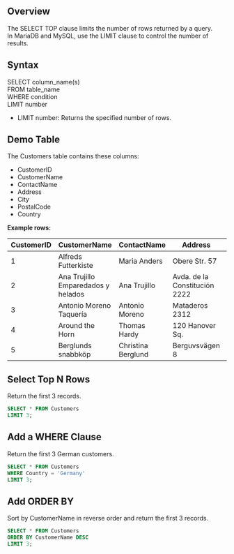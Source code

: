 ## Overview

The SELECT TOP clause limits the number of rows returned by a query.  
In MariaDB and MySQL, use the LIMIT clause to control the number of results.

## Syntax

SELECT column_name(s)  
FROM table_name  
WHERE condition  
LIMIT number

- LIMIT number: Returns the specified number of rows.

## Demo Table

The Customers table contains these columns:

- CustomerID
- CustomerName
- ContactName
- Address
- City
- PostalCode
- Country

**Example rows:**

| CustomerID | CustomerName                       | ContactName      | Address                | City        | PostalCode | Country  |
|------------|------------------------------------|------------------|------------------------|-------------|------------|----------|
| 1          | Alfreds Futterkiste                | Maria Anders     | Obere Str. 57          | Berlin      | 12209      | Germany  |
| 2          | Ana Trujillo Emparedados y helados | Ana Trujillo     | Avda. de la Constitución 2222 | México D.F. | 05021      | Mexico   |
| 3          | Antonio Moreno Taquería            | Antonio Moreno   | Mataderos 2312         | México D.F. | 05023      | Mexico   |
| 4          | Around the Horn                    | Thomas Hardy     | 120 Hanover Sq.        | London      | WA1 1DP    | UK       |
| 5          | Berglunds snabbköp                 | Christina Berglund | Berguvsvägen 8       | Luleå       | S-958 22   | Sweden   |

## Select Top N Rows

Return the first 3 records.

```sql
SELECT * FROM Customers
LIMIT 3;
```

## Add a WHERE Clause

Return the first 3 German customers.

```sql
SELECT * FROM Customers
WHERE Country = 'Germany'
LIMIT 3;
```

## Add ORDER BY

Sort by CustomerName in reverse order and return the first 3 records.

```sql
SELECT * FROM Customers
ORDER BY CustomerName DESC
LIMIT 3;
```
